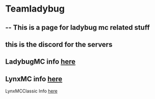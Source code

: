 # Teamladybug
--
This is a page for ladybug mc related stuff
--
this is the discord for the servers
--
LadybugMC info [here](https://github.com/Vokuar/Teamladybug/blob/LadybugMC/README.md)
--
LynxMC info [here](https://github.com/Vokuar/Teamladybug/blob/LynxMC/README.md)
--
LynxMCClassic Info [here](https://github.com/Vokuar/Teamladybug/blob/LynxMCClassic/README.md)
